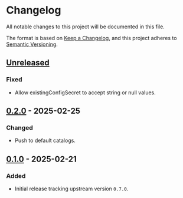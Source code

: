 # Changelog

All notable changes to this project will be documented in this file.

The format is based on [Keep a Changelog](https://keepachangelog.com/en/1.0.0/),
and this project adheres to [Semantic Versioning](https://semver.org/spec/v2.0.0.html).

## [Unreleased]

### Fixed

- Allow existingConfigSecret to accept string or null values.

## [0.2.0] - 2025-02-25

### Changed

- Push to default catalogs.

## [0.1.0] - 2025-02-21

### Added

- Initial release tracking upstream version `0.7.0`.

[Unreleased]: https://github.com/giantswarm/cloud-provider-proxmox-app/compare/v0.2.0...HEAD
[0.2.0]: https://github.com/giantswarm/cloud-provider-proxmox-app/compare/v0.1.0...v0.2.0
[0.1.0]: https://github.com/giantswarm/cloud-provider-proxmox-app/releases/tag/v0.1.0
